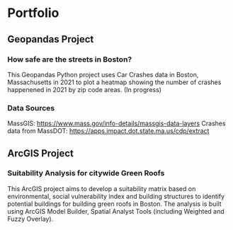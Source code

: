 # Portfolio
## Geopandas Project
### How safe are the streets in Boston?

This Geopandas Python project uses Car Crashes data in Boston, Massachusetts in 2021 to plot a heatmap showing the number of crashes happenened in 2021 by zip code areas. (In progress)
### Data Sources

MassGIS: https://www.mass.gov/info-details/massgis-data-layers
Crashes data from MassDOT: https://apps.impact.dot.state.ma.us/cdp/extract
## ArcGIS Project
### Suitability Analysis for citywide Green Roofs

This ArcGIS project aims to develop a suitability matrix based on environmental, social vulnerability index and building structures to identify potential buildings for building green roofs in Boston. The analysis is built using ArcGIS Model Builder, Spatial Analyst Tools (including Weighted and Fuzzy Overlay).
